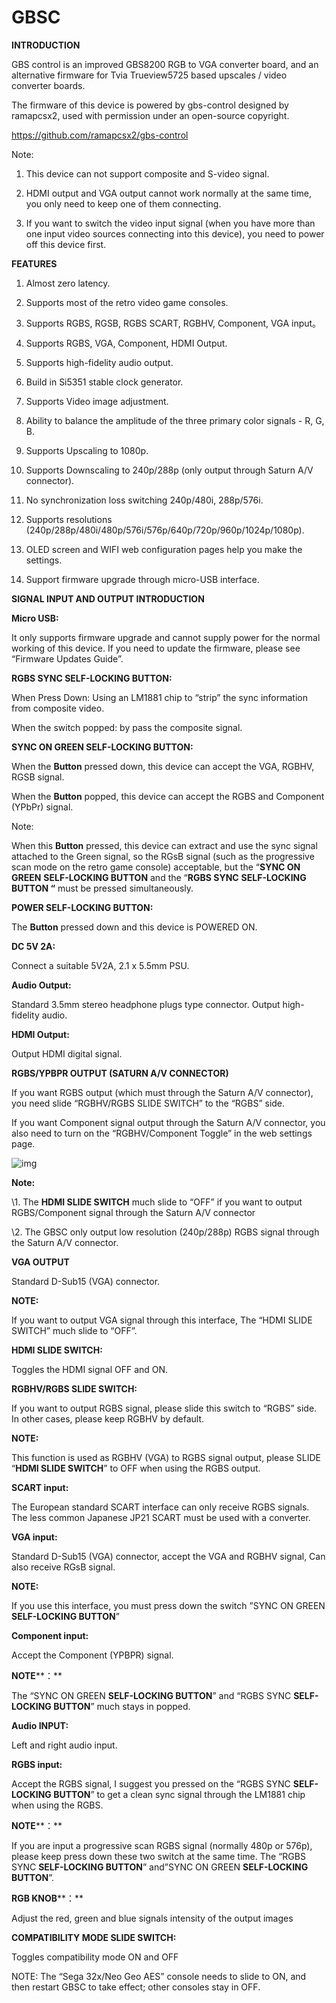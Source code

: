 # GBSC
**INTRODUCTION** 

 

GBS control is an improved GBS8200 RGB to VGA converter board, and an alternative firmware for Tvia Trueview5725 based upscales / video converter boards.

 

The firmware of this device is powered by gbs-control designed by ramapcsx2, used with permission under an open-source copyright.

https://github.com/ramapcsx2/gbs-control

 

Note: 

1. This device can not support composite and S-video signal. 

2. HDMI output and VGA output cannot work normally at the same time, you only need to keep one of them connecting. 

3. If you want to switch the video input signal (when you have more than one input video sources connecting into this device), you need to power off this device first. 

 

**FEATURES**

 

1. Almost zero latency.

2. Supports most of the retro video game consoles.

3. Supports RGBS, RGSB, RGBS SCART, RGBHV, Component, VGA input。

4. Supports RGBS, VGA, Component, HDMI Output.

5. Supports high-fidelity audio output.

6. Build in Si5351 stable clock generator.

7. Supports Video image adjustment.

8. Ability to balance the amplitude of the three primary color signals - R, G, B.

9. Supports Upscaling to 1080p. 

10. Supports Downscaling to 240p/288p (only output through Saturn A/V connector).

11. No synchronization loss switching 240p/480i, 288p/576i.

12. Supports resolutions (240p/288p/480i/480p/576i/576p/640p/720p/960p/1024p/1080p).

13. OLED screen and WIFI web configuration pages help you make the settings. 

14. Support firmware upgrade through micro-USB interface.

 

**SIGNAL INPUT AND OUTPUT INTRODUCTION** 

 

**Micro USB:**

It only supports firmware upgrade and cannot supply power for the normal working of this device. If you need to update the firmware, please see “Firmware Updates Guide”. 

 

 

**RGBS SYNC SELF-LOCKING BUTTON:**

When Press Down: Using an LM1881 chip to “strip” the sync information from composite video.

When the switch popped: by pass the composite signal.

 

**SYNC ON GREEN SELF-LOCKING BUTTON:** 

When the **Button** pressed down, this device can accept the VGA, RGBHV, RGSB signal. 

When the **Button** popped, this device can accept the RGBS and Component (YPbPr) signal. 

Note: 

When this **Button** pressed, this device can extract and use the sync signal attached to the Green signal, so the RGsB signal (such as the progressive scan mode on the retro game console) acceptable, but the “**SYNC ON GREEN** **SELF-LOCKING BUTTON** and the “**RGBS SYNC** **SELF-LOCKING BUTTON “** must be pressed simultaneously.

 

**POWER SELF-LOCKING BUTTON:**

The **Button** pressed down and this device is POWERED ON.

 

**DC 5V 2A:**

Connect a suitable 5V2A, 2.1 x 5.5mm PSU.

**Audio Output:**

Standard 3.5mm stereo headphone plugs type connector. Output high-fidelity audio.

 

**HDMI Output:**

Output HDMI digital signal. 

 

**RGBS/YPBPR OUTPUT (SATURN A/V CONNECTOR)**

If you want RGBS output (which must through the Saturn A/V connector), you need slide “RGBHV/RGBS SLIDE SWITCH” to the “RGBS” side.

If you want Component signal output through the Saturn A/V connector, you also need to turn on the “RGBHV/Component Toggle” in the web settings page.

![img](file:///C:/Users/ADMINI~1/AppData/Local/Temp/msohtmlclip1/01/clip_image002.jpg)

**Note:**

 \1. The **HDMI SLIDE SWITCH** much slide to “OFF” if you want to output RGBS/Component signal through the Saturn A/V connector

\2. The GBSC only output low resolution (240p/288p) RGBS signal through the Saturn A/V connector. 

 

**VGA OUTPUT**

Standard D-Sub15 (VGA) connector. 

**NOTE:** 

If you want to output VGA signal through this interface, The “HDMI SLIDE SWITCH” much slide to “OFF”.

 

**HDMI SLIDE SWITCH:**

Toggles the HDMI signal OFF and ON.

 

**RGBHV/RGBS SLIDE SWITCH:** 

If you want to output RGBS signal, please slide this switch to “RGBS” side. In other cases, please keep RGBHV by default.

**NOTE:** 

This function is used as RGBHV (VGA) to RGBS signal output, please SLIDE “**HDMI SLIDE SWITCH**” to OFF when using the RGBS output.

 

**SCART input:**

The European standard SCART interface can only receive RGBS signals. The less common Japanese JP21 SCART must be used with a converter.

 

**VGA input:**

Standard D-Sub15 (VGA) connector, accept the VGA and RGBHV signal, Can also receive RGsB signal. 

**NOTE:**

If you use this interface, you must press down the switch ”SYNC ON GREEN **SELF-LOCKING BUTTON**”

 

**Component input:**

Accept the Component (YPBPR) signal.

**NOTE****：**

The “SYNC ON GREEN **SELF-LOCKING BUTTON**” and “RGBS SYNC **SELF-LOCKING BUTTON**” much stays in popped.

 

**Audio INPUT:**

Left and right audio input.

 

**RGBS input:**

Accept the RGBS signal, I suggest you pressed on the “RGBS SYNC **SELF-LOCKING BUTTON**” to get a clean sync signal through the LM1881 chip when using the RGBS.

**NOTE****：**

If you are input a progressive scan RGBS signal (normally 480p or 576p), please keep press down these two switch at the same time. The “RGBS SYNC **SELF-LOCKING BUTTON**” and”SYNC ON GREEN **SELF-LOCKING BUTTON**”.

 

**RGB KNOB****：**

Adjust the red, green and blue signals intensity of the output images

 

**COMPATIBILITY MODE SLIDE SWITCH:**

Toggles compatibility mode ON and OFF

NOTE: The “Sega 32x/Neo Geo AES” console needs to slide to ON, and then restart GBSC to take effect; other consoles stay in OFF.
